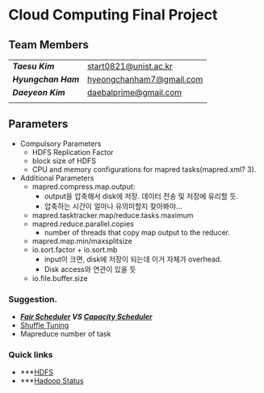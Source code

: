# Cloud Computing Final Project

## Team Members

|  |  |
|--|--|
|***Taesu Kim***|start0821@unist.ac.kr|
|***Hyungchan Ham***|hyeongchanham7@gmail.com|
|***Daeyeon Kim***|daebalprime@gmail.com|
| | |

## Parameters
- Compulsory Parameters
	- HDFS Replication Factor
	- block size of HDFS
	- CPU and memory configurations for mapred tasks(mapred.xml? 3).
- Additional Parameters 
	- mapred.compress.map.output:
		- output을 압축해서 disk에 저장. 데이터 전송 및 저장에 유리할 듯.
		- 압축하는 시간이 얼마나 유의미할지 찾아봐야... 
	- mapred.tasktracker.map/reduce.tasks.maximum
	- mapred.reduce.parallel.copies
		- number of threads that copy map output to the reducer.
	- mapred.map.min/maxsplitsize
	- io.sort.factor + io.sort.mb
		- input이 크면, disk에 저장이 되는데 이거 자체가 overhead.
		- Disk access와 연관이 있을 듯
	- io.file.buffer.size
### Suggestion.
- ***[Fair Scheduler](https://hadoop.apache.org/docs/current/hadoop-yarn/hadoop-yarn-site/FairScheduler.html) VS [Capacity Scheduler](https://hadoop.apache.org/docs/current/hadoop-yarn/hadoop-yarn-site/CapacityScheduler.html)***
- [Shuffle Tuning](https://m.blog.naver.com/PostView.nhn?blogId=pdc222&logNo=220732616451&proxyReferer=https:%2F%2Fwww.google.com%2F)
- Mapreduce number of task

### Quick links
- ***[HDFS](http://114.70.14.158:50070/dfshealth.html#tab-overview)
- ***[Hadoop Status](http://114.70.14.158:50070/dfshealth.html#tab-overview)
